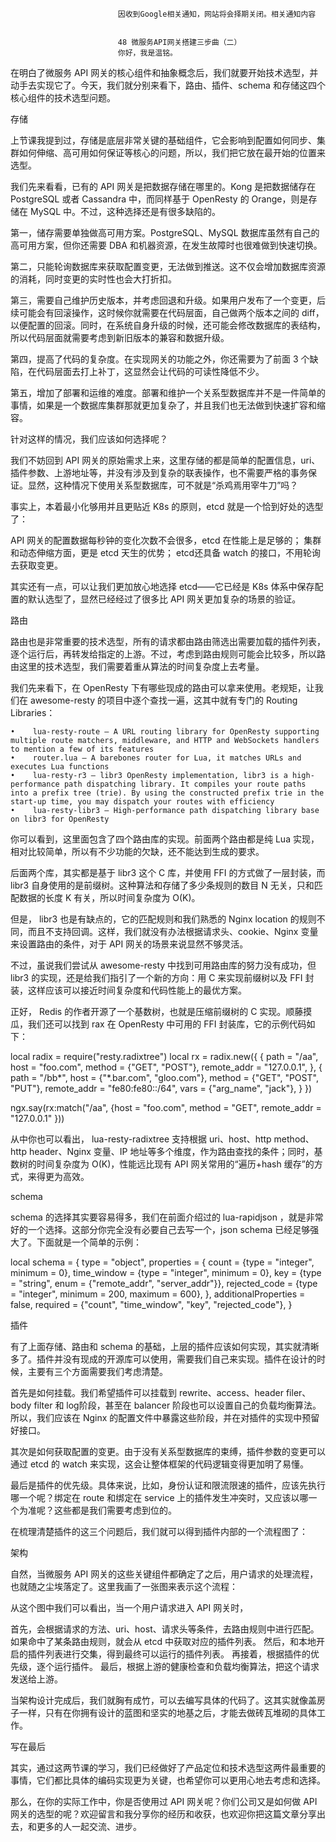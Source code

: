 
                            
                            因收到Google相关通知，网站将会择期关闭。相关通知内容
                            
                            
                            48 微服务API网关搭建三步曲（二）
                            你好，我是温铭。

在明白了微服务 API 网关的核心组件和抽象概念后，我们就要开始技术选型，并动手去实现它了。今天，我们就分别来看下，路由、插件、schema 和存储这四个核心组件的技术选型问题。

存储

上节课我提到过，存储是底层非常关键的基础组件，它会影响到配置如何同步、集群如何伸缩、高可用如何保证等核心的问题，所以，我们把它放在最开始的位置来选型。

我们先来看看，已有的 API 网关是把数据存储在哪里的。Kong 是把数据储存在PostgreSQL 或者 Cassandra 中，而同样基于 OpenResty 的 Orange，则是存储在 MySQL 中。不过，这种选择还是有很多缺陷的。

第一，储存需要单独做高可用方案。PostgreSQL、MySQL 数据库虽然有自己的高可用方案，但你还需要 DBA 和机器资源，在发生故障时也很难做到快速切换。

第二，只能轮询数据库来获取配置变更，无法做到推送。这不仅会增加数据库资源的消耗，同时变更的实时性也会大打折扣。

第三，需要自己维护历史版本，并考虑回退和升级。如果用户发布了一个变更，后续可能会有回滚操作，这时候你就需要在代码层面，自己做两个版本之间的 diff，以便配置的回滚。同时，在系统自身升级的时候，还可能会修改数据库的表结构，所以代码层面就需要考虑到新旧版本的兼容和数据升级。

第四，提高了代码的复杂度。在实现网关的功能之外，你还需要为了前面 3 个缺陷，在代码层面去打上补丁，这显然会让代码的可读性降低不少。

第五，增加了部署和运维的难度。部署和维护一个关系型数据库并不是一件简单的事情，如果是一个数据库集群那就更加复杂了，并且我们也无法做到快速扩容和缩容。

针对这样的情况，我们应该如何选择呢？

我们不妨回到 API 网关的原始需求上来，这里存储的都是简单的配置信息，uri、插件参数、上游地址等，并没有涉及到复杂的联表操作，也不需要严格的事务保证。显然，这种情况下使用关系型数据库，可不就是“杀鸡焉用宰牛刀”吗？

事实上，本着最小化够用并且更贴近 K8s 的原则，etcd 就是一个恰到好处的选型了：


API 网关的配置数据每秒钟的变化次数不会很多，etcd 在性能上是足够的；
集群和动态伸缩方面，更是 etcd 天生的优势；
etcd还具备 watch 的接口，不用轮询去获取变更。


其实还有一点，可以让我们更加放心地选择 etcd——它已经是 K8s 体系中保存配置的默认选型了，显然已经经过了很多比 API 网关更加复杂的场景的验证。

路由

路由也是非常重要的技术选型，所有的请求都由路由筛选出需要加载的插件列表，逐个运行后，再转发给指定的上游。不过，考虑到路由规则可能会比较多，所以路由这里的技术选型，我们需要着重从算法的时间复杂度上去考量。

我们先来看下，在 OpenResty 下有哪些现成的路由可以拿来使用。老规矩，让我们在 awesome-resty 的项目中逐个查找一遍，这其中就有专门的 Routing Libraries：

    •    lua-resty-route — A URL routing library for OpenResty supporting multiple route matchers, middleware, and HTTP and WebSockets handlers to mention a few of its features
    •    router.lua — A barebones router for Lua, it matches URLs and executes Lua functions
    •    lua-resty-r3 — libr3 OpenResty implementation, libr3 is a high-performance path dispatching library. It compiles your route paths into a prefix tree (trie). By using the constructed prefix trie in the start-up time, you may dispatch your routes with efficiency
    •    lua-resty-libr3 — High-performance path dispatching library base on libr3 for OpenResty


你可以看到，这里面包含了四个路由库的实现。前面两个路由都是纯 Lua 实现，相对比较简单，所以有不少功能的欠缺，还不能达到生成的要求。

后面两个库，其实都是基于 libr3 这个 C 库，并使用 FFI 的方式做了一层封装，而 libr3 自身使用的是前缀树。这种算法和存储了多少条规则的数目 N 无关，只和匹配数据的长度 K 有关，所以时间复杂度为 O(K)。

但是， libr3 也是有缺点的，它的匹配规则和我们熟悉的 Nginx location 的规则不同，而且不支持回调。这样，我们就没有办法根据请求头、cookie、Nginx 变量来设置路由的条件，对于 API 网关的场景来说显然不够灵活。

不过，虽说我们尝试从 awesome-resty 中找到可用路由库的努力没有成功，但 libr3 的实现，还是给我们指引了一个新的方向：用 C 来实现前缀树以及 FFI 封装，这样应该可以接近时间复杂度和代码性能上的最优方案。

正好， Redis 的作者开源了一个基数树，也就是压缩前缀树的 C 实现。顺藤摸瓜，我们还可以找到 rax 在 OpenResty 中可用的 FFI 封装库，它的示例代码如下：

local radix = require("resty.radixtree")
local rx = radix.new({
    {
        path = "/aa",
        host = "foo.com",
        method = {"GET", "POST"},
        remote_addr = "127.0.0.1",
    },
    {
        path = "/bb*",
        host = {"*.bar.com", "gloo.com"},
        method = {"GET", "POST", "PUT"},
        remote_addr = "fe80:fe80::/64",
        vars = {"arg_name", "jack"},
    }
})

ngx.say(rx:match("/aa", {host = "foo.com",
                     method = "GET",
                     remote_addr = "127.0.0.1"
                    }))


从中你也可以看出， lua-resty-radixtree 支持根据 uri、host、http method、http header、Nginx 变量、IP 地址等多个维度，作为路由查找的条件；同时，基数树的时间复杂度为 O(K)，性能远比现有 API 网关常用的“遍历+hash 缓存”的方式，来得更为高效。

schema

schema 的选择其实要容易得多，我们在前面介绍过的 lua-rapidjson ，就是非常好的一个选择。这部分你完全没有必要自己去写一个，json schema 已经足够强大了。下面就是一个简单的示例：

local schema = {
    type = "object",
    properties = {
        count = {type = "integer", minimum = 0},
        time_window = {type = "integer",  minimum = 0},
        key = {type = "string", enum = {"remote_addr", "server_addr"}},
        rejected_code = {type = "integer", minimum = 200, maximum = 600},
    },
    additionalProperties = false,
    required = {"count", "time_window", "key", "rejected_code"},
}


插件

有了上面存储、路由和 schema 的基础，上层的插件应该如何实现，其实就清晰多了。插件并没有现成的开源库可以使用，需要我们自己来实现。插件在设计的时候，主要有三个方面需要我们考虑清楚。

首先是如何挂载。我们希望插件可以挂载到 rewrite、access、header filer、body filter 和 log阶段，甚至在 balancer 阶段也可以设置自己的负载均衡算法。所以，我们应该在 Nginx 的配置文件中暴露这些阶段，并在对插件的实现中预留好接口。

其次是如何获取配置的变更。由于没有关系型数据库的束缚，插件参数的变更可以通过 etcd 的 watch 来实现，这会让整体框架的代码逻辑变得更加明了易懂。

最后是插件的优先级。具体来说，比如，身份认证和限流限速的插件，应该先执行哪一个呢？绑定在 route 和绑定在 service 上的插件发生冲突时，又应该以哪一个为准呢？这些都是我们需要考虑到位的。

在梳理清楚插件的这三个问题后，我们就可以得到插件内部的一个流程图了：



架构

自然，当微服务 API 网关的这些关键组件都确定了之后，用户请求的处理流程，也就随之尘埃落定了。这里我画了一张图来表示这个流程：



从这个图中我们可以看出，当一个用户请求进入 API 网关时，


首先，会根据请求的方法、uri、host、请求头等条件，去路由规则中进行匹配。如果命中了某条路由规则，就会从 etcd 中获取对应的插件列表。
然后，和本地开启的插件列表进行交集，得到最终可以运行的插件列表。
再接着，根据插件的优先级，逐个运行插件。
最后，根据上游的健康检查和负载均衡算法，把这个请求发送给上游。


当架构设计完成后，我们就胸有成竹，可以去编写具体的代码了。这其实就像盖房子一样，只有在你拥有设计的蓝图和坚实的地基之后，才能去做砖瓦堆砌的具体工作。

写在最后

其实，通过这两节课的学习，我们已经做好了产品定位和技术选型这两件最重要的事情，它们都比具体的编码实现更为关键，也希望你可以更用心地去考虑和选择。

那么，在你的实际工作中，你是否使用过 API 网关呢？你们公司又是如何做 API 网关的选型的呢？欢迎留言和我分享你的经历和收获，也欢迎你把这篇文章分享出去，和更多的人一起交流、进步。

                        
                        
                            